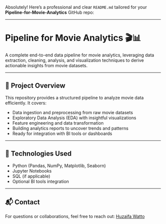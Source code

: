 Absolutely! Here’s a professional and clear `README.md` tailored for your **Pipeline-for-Movie-Analytics** GitHub repo:

---

# Pipeline for Movie Analytics 🎬📊

A complete end-to-end data pipeline for movie analytics, leveraging data extraction, cleaning, analysis, and visualization techniques to derive actionable insights from movie datasets.

---

## 🚀 Project Overview

This repository provides a structured pipeline to analyze movie data efficiently. It covers:

* Data ingestion and preprocessing from raw movie datasets
* Exploratory Data Analysis (EDA) with insightful visualizations
* Feature engineering and data transformation
* Building analytics reports to uncover trends and patterns
* Ready for integration with BI tools or dashboards

---

## 🔧 Technologies Used

* Python (Pandas, NumPy, Matplotlib, Seaborn)
* Jupyter Notebooks
* SQL (if applicable)
* Optional BI tools integration

---

## 📬 Contact

For questions or collaborations, feel free to reach out:
[Huzaifa Watto](https://github.com/HuzaifaWatto)

